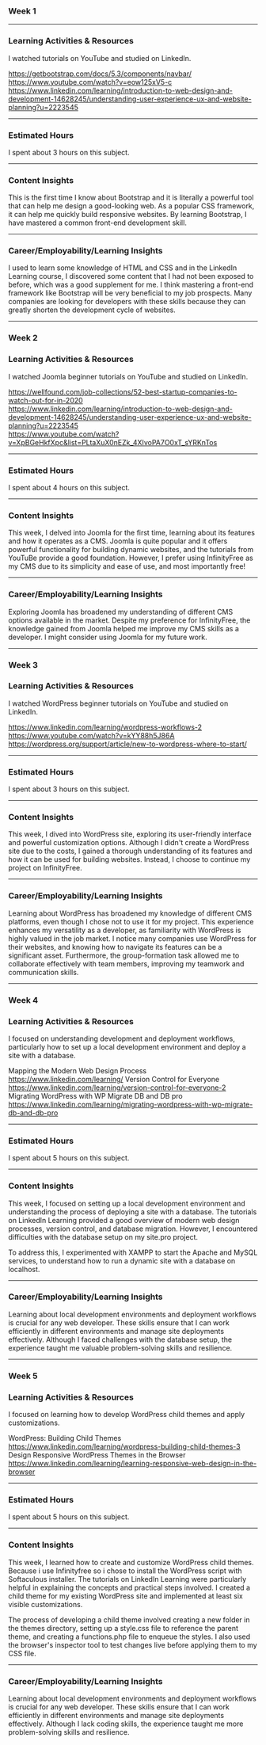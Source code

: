 ### Week 1

---
### Learning Activities & Resources

I watched tutorials on YouTube and studied on LinkedIn. 

https://getbootstrap.com/docs/5.3/components/navbar/  
https://www.youtube.com/watch?v=eow125xV5-c  
https://www.linkedin.com/learning/introduction-to-web-design-and-development-14628245/understanding-user-experience-ux-and-website-planning?u=2223545  

---
### Estimated Hours

I spent about 3 hours on this subject.

---
### Content Insights

This is the first time I know about Bootstrap and it is literally a powerful tool that can help me design a good-looking web. 
As a popular CSS framework, it can help me quickly build responsive websites. 
By learning Bootstrap, I have mastered a common front-end development skill.

---
### Career/Employability/Learning Insights

I used to learn some knowledge of HTML and CSS and in the LinkedIn Learning course, 
I discovered some content that I had not been exposed to before, which was a good supplement for me.
I think mastering a front-end framework like Bootstrap will be very beneficial to my job prospects. 
Many companies are looking for developers with these skills because they can greatly shorten the development cycle of websites.

---  


### Week 2  

### Learning Activities & Resources

I watched Joomla beginner tutorials on YouTube and studied on LinkedIn. 

https://wellfound.com/job-collections/52-best-startup-companies-to-watch-out-for-in-2020  
https://www.linkedin.com/learning/introduction-to-web-design-and-development-14628245/understanding-user-experience-ux-and-website-planning?u=2223545  
https://www.youtube.com/watch?v=XpBGeHkfXpc&list=PLtaXuX0nEZk_4XIvoPA7O0xT_sYRKnTos 

---
### Estimated Hours

I spent about 4 hours on this subject.

---
### Content Insights

This week, I delved into Joomla for the first time, learning about its features and how it operates as a CMS. 
Joomla is quite popular and it offers powerful functionality for building dynamic websites, and the tutorials from YouTuBe provide a good foundation. 
However, I prefer using InfinityFree as my CMS due to its simplicity and ease of use, and most importantly free!

---
### Career/Employability/Learning Insights

Exploring Joomla has broadened my understanding of different CMS options available in the market. 
Despite my preference for InfinityFree, the knowledge gained from Joomla helped me improve my CMS skills as a developer. 
I might consider using Joomla for my future work.

---


### Week 3  

### Learning Activities & Resources

I watched WordPress beginner tutorials on YouTube and studied on LinkedIn. 

https://www.linkedin.com/learning/wordpress-workflows-2 
https://www.youtube.com/watch?v=kYY88h5J86A
https://wordpress.org/support/article/new-to-wordpress-where-to-start/

---
### Estimated Hours

I spent about 3 hours on this subject.

---
### Content Insights

This week, I dived into WordPress site, exploring its user-friendly interface and powerful customization options. 
Although I didn't create a WordPress site due to the costs, I gained a thorough understanding of its features and how it can be used for building websites. 
Instead, I choose to continue my project on InfinityFree.

---
### Career/Employability/Learning Insights

Learning about WordPress has broadened my knowledge of different CMS platforms, even though I chose not to use it for my project. 
This experience enhances my versatility as a developer, as familiarity with WordPress is highly valued in the job market. 
I notice many companies use WordPress for their websites, and knowing how to navigate its features can be a significant asset. 
Furthermore, the group-formation task allowed me to collaborate effectively with team members, improving my teamwork and communication skills.

---


### Week 4  

### Learning Activities & Resources

I focused on understanding development and deployment workflows, particularly how to set up a local development environment and deploy a site with a database.

Mapping the Modern Web Design Process
https://www.linkedin.com/learning/
Version Control for Everyone
https://www.linkedin.com/learning/version-control-for-everyone-2
Migrating WordPress with WP Migrate DB and DB pro
https://www.linkedin.com/learning/migrating-wordpress-with-wp-migrate-db-and-db-pro

---
### Estimated Hours

I spent about 5 hours on this subject.

---
### Content Insights

This week, I focused on setting up a local development environment and understanding the process of deploying a site with a database. The tutorials on LinkedIn Learning provided a good overview of modern web design processes, version control, and database migration. However, I encountered difficulties with the database setup on my site.pro project.

To address this, I experimented with XAMPP to start the Apache and MySQL services, to understand how to run a dynamic site with a database on localhost.

---
### Career/Employability/Learning Insights

Learning about local development environments and deployment workflows is crucial for any web developer. These skills ensure that I can work efficiently in different environments and manage site deployments effectively. Although I faced challenges with the database setup, the experience taught me valuable problem-solving skills and resilience. 

---


### Week 5  

### Learning Activities & Resources

I focused on learning how to develop WordPress child themes and apply customizations.

WordPress: Building Child Themes
https://www.linkedin.com/learning/wordpress-building-child-themes-3
Design Responsive WordPress Themes in the Browser
https://www.linkedin.com/learning/learning-responsive-web-design-in-the-browser

---
### Estimated Hours

I spent about 5 hours on this subject.

---
### Content Insights

This week, I learned how to create and customize WordPress child themes. Because i use Infinityfree so i chose to install the WordPress script with Softaculous installer. The tutorials on LinkedIn Learning were particularly helpful in explaining the concepts and practical steps involved. I created a child theme for my existing WordPress site and implemented at least six visible customizations.

The process of developing a child theme involved creating a new folder in the themes directory, setting up a style.css file to reference the parent theme, and creating a functions.php file to enqueue the styles. I also used the browser's inspector tool to test changes live before applying them to my CSS file.

---
### Career/Employability/Learning Insights

Learning about local development environments and deployment workflows is crucial for any web developer. These skills ensure that I can work efficiently in different environments and manage site deployments effectively. Although I lack coding skills, the experience taught me more problem-solving skills and resilience. 

